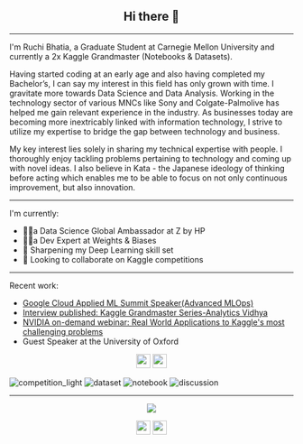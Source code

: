 <h2 align="center">Hi there 👋</h2>

---
I'm Ruchi Bhatia, a Graduate Student at Carnegie Mellon University and currently a 2x Kaggle Grandmaster (Notebooks & Datasets).

Having started coding at an early age and also having completed my Bachelor’s, I can say my interest in this field has only grown with time. I gravitate more towards Data Science and Data Analysis. Working in the technology sector of various MNCs like Sony and Colgate-Palmolive has helped me gain relevant experience in the industry. As businesses today are becoming more inextricably linked with information technology, I strive to utilize my expertise to bridge the gap between technology and business.       

My key interest lies solely in sharing my technical expertise with people. I thoroughly enjoy tackling problems pertaining to technology and coming up with novel ideas. I also believe in Kata - the Japanese ideology of thinking before acting which enables me to be able to focus on not only continuous improvement, but also innovation.

---
I'm currently:
- 👩‍💻a Data Science Global Ambassador at Z by HP 
- 👩‍💻a Dev Expert at Weights & Biases
- 🌱 Sharpening my Deep Learning skill set
- 👯 Looking to collaborate on Kaggle competitions
---

Recent work:
- <a href="https://cloudonair.withgoogle.com/events/summit-ml-practitioners/watch?talk=t3_s5_kaggle_grandmasters">Google Cloud Applied ML Summit Speaker(Advanced MLOps)</a>
- <a href="https://www.analyticsvidhya.com/blog/2021/02/kaggle-grandmaster-series-exclusive-interview-with-kaggle-datasets-grandmaster-ruchi-bhatiarank-5/">Interview published: Kaggle Grandmaster Series-Analytics Vidhya</a>
- <a href="https://info.nvidia.com/real-world-applications-to-kaggle-challenges-reg-page.html?ondemandrgt=yes#">NVIDIA on-demand webinar: Real World Applications to Kaggle's most challenging problems</a>
- Guest Speaker at the University of Oxford

<p align=center>
<a href="https://www.kaggle.com/ruchi798"><img height="25" src="https://img.shields.io/badge/Kaggle-profile-%2320beff"></a>
<a href="https://datascience.hp.com/us/en/our-ambassadors/ruchi-bhatia.html"><img height="25" src="https://img.shields.io/badge/Z%20by%20HP-Ambassador%20Profile-lightgrey"></a>
</p>
  
![competition_light](https://road-to-kaggle-grandmaster.vercel.app/api/badges/ruchi798/competition/light)
![dataset](https://road-to-kaggle-grandmaster.vercel.app/api/badges/ruchi798/dataset/light)
![notebook](https://road-to-kaggle-grandmaster.vercel.app/api/badges/ruchi798/notebook/light)
![discussion](https://road-to-kaggle-grandmaster.vercel.app/api/badges/ruchi798/discussion/light)

---

<p align="center">
  <img align="center" src="https://github-readme-stats.vercel.app/api/top-langs/?username=ruch798&layout=compact)](https://github.com/anuraghazra/github-readme-stats" />
</p>

<p align=center>
<img height="25" src="https://badges.pufler.dev/visits/ruch798/ruch798?color=black&logo=github" />
<img height="25" src="https://komarev.com/ghpvc/?username=ruch798&color=brightgreen" />
<a href="https://github.com/ruch798">
</a>
</p>


<!-- ![Ruchi's github stats](https://github-readme-stats.vercel.app/api?username=ruch798&show_icons=true&hide=contribs,issues)
